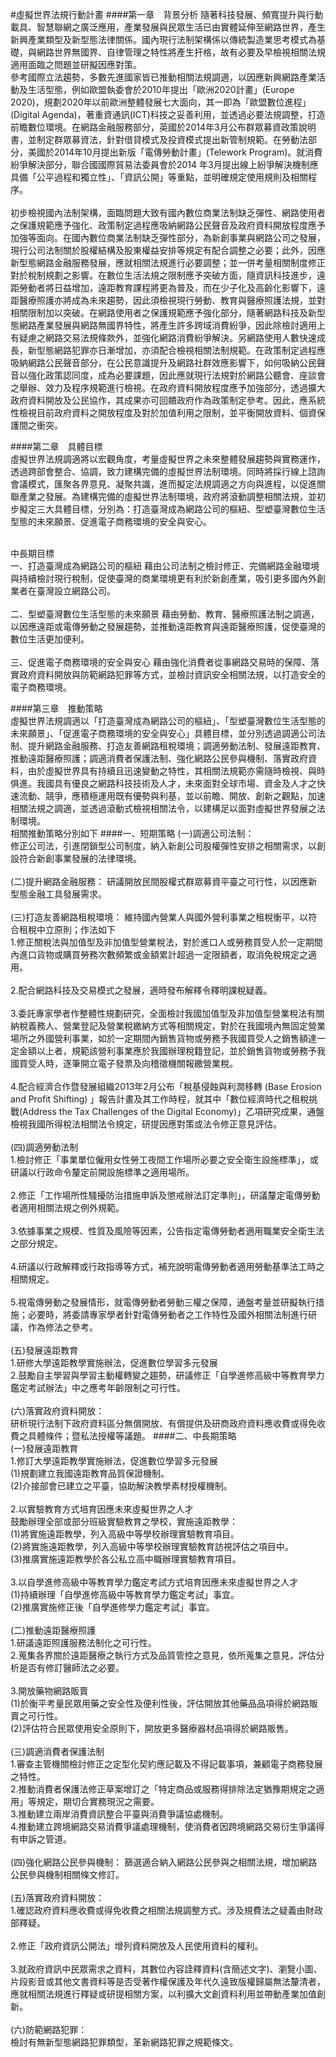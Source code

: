 #虛擬世界法規行動計畫
####第一章　背景分析
隨著科技發展、頻寬提升與行動載具、智慧聯網之廣泛應用，產業發展與民眾生活已由實體延伸至網路世界，產生新興產業類型及新型態法律關係。國內現行法制架構係以傳統製造業思考模式為基礎，與網路世界無國界、自律管理之特性將產生扞格，故有必要及早檢視相關法規適用面臨之問題並研擬因應對策。
<br>參考國際立法趨勢，多數先進國家皆已推動相關法規調適，以因應新興網路產業活動及生活型態，例如歐盟執委會於2010年提出「歐洲2020計畫」(Europe 2020)，規劃2020年以前歐洲整體發展七大面向，其一即為「歐盟數位進程」(Digital Agenda)，著重資通訊(ICT)科技之妥善利用，並透過必要法規調整，打造前瞻數位環境。在網路金融服務部分，英國於2014年3月公布群眾募資政策說明書，並制定群眾募資法，針對借貸模式及投資模式提出新管制規範。在勞動法部分，美國於2014年10月提出新版「電傳勞動計畫」(Telework Program)。就消費紛爭解決部分，聯合國國際貿易法委員會於2014 年3月提出線上紛爭解決機制應具備「公平過程和獨立性」、「資訊公開」等重點，並明確規定使用規則及相關程序。<br>
<br>初步檢視國內法制架構，面臨問題大致有國內數位商業法制缺乏彈性、網路使用者之保護規範應予強化、政策制定過程應吸納網路公民聲音及政府資料開放程度應予加強等面向。在國內數位商業法制缺乏彈性部分，為新創事業與網路公司之發展，現行公司法制關於股權結構及股東權益安排等規定有配合調整之必要；此外，因應新型態網路金融服務發展，應就相關法規進行必要調整；並一併考量相關制度修正對於稅制規劃之影響。在數位生活法規之限制應予突破方面，隨資訊科技進步，遠距勞動者將日益增加，遠距教育課程將更為普及，而在少子化及高齡化影響下，遠距醫療照護亦將成為未來趨勢，因此須檢視現行勞動、教育與醫療照護法規，並對相關限制加以突破。在網路使用者之保護規範應予強化部分，隨著網路科技及新型態網路產業發展與網路無國界特性，將產生許多跨域消費紛爭，因此除檢討適用上有疑慮之網路交易法規條款外，並強化網路消費紛爭解決。另網路使用人數快速成長，新型態網路犯罪亦日漸增加，亦須配合檢視相關法制規範。在政策制定過程應吸納網路公民聲音部分，在公民意識提升及網路社群效應影響下，如何吸納公民聲音以強化政策認同度，成為必要課題，因此應就現行法規對於網路公聽會、座談會之舉辦、效力及程序規範進行檢視。在政府資料開放程度應予加強部分，透過擴大政府資料開放及公民協作，其成果亦可回饋政府作為政策制定參考。因此，應系統性檢視目前政府資料之開放程度及對於加值利用之限制，並平衡開放資料、個資保護間之衝突。

####第二章　具體目標
<br>虛擬世界法規調適將以宏觀角度，考量虛擬世界之未來整體發展趨勢與實務運作，透過跨部會整合、協調，致力建構完備的虛擬世界法制環境。同時將採行線上諮詢會議模式，匯聚各界意見、凝聚共識，進而擬定法規調適之方向與進程，以促進關聯產業之發展。為建構完備的虛擬世界法制環境，政府將滾動調整相關法規，並初步擬定三大具體目標，分別為：打造臺灣成為網路公司的樞紐、型塑臺灣數位生活型態的未來願景、促進電子商務環境的安全與安心。

<br>中長期目標
<br>一、打造臺灣成為網路公司的樞紐
藉由公司法制之檢討修正、完備網路金融環境與持續檢討現行稅制，促使臺灣的商業環境更有利於新創產業，吸引更多國內外創業者在臺灣設立網路公司。<br>
<br>二、型塑臺灣數位生活型態的未來願景
藉由勞動、教育、醫療照護法制之調適，以因應遠距或電傳勞動之發展趨勢，並推動遠距教育與遠距醫療照護，促使臺灣的數位生活更加便利。<br>
<br>三、促進電子商務環境的安全與安心
藉由強化消費者從事網路交易時的保障、落實政府資料開放與防範網路犯罪等方式，並檢討資訊安全相關法規，以打造安全的電子商務環境。<br>

####第三章　推動策略
<br>虛擬世界法規調適以「打造臺灣成為網路公司的樞紐」、「型塑臺灣數位生活型態的未來願景」、「促進電子商務環境的安全與安心」具體目標，並分別透過調適公司法制、提升網路金融服務、打造友善網路租稅環境；調適勞動法制、發展遠距教育、推動遠距醫療照護；調適消費者保護法制、強化網路公民參與機制、落實政府資料，由於虛擬世界具有持續且迅速變動之特性，其相關法規範亦需隨時檢視、與時俱進。我國具有優良之網路科技技術及人才，未來面對全球市場、資金及人才之快速流動、競爭，應積極運用既有優勢與利基，並以前瞻、開放、創新之觀點，加速相關法規之調適，並透過滾動式檢視相關法令，以建構足以面對虛擬世界發展之法制環境。
<br>相關推動策略分別如下
####一、短期策略
(一)調適公司法制：
<br>修正公司法，引進閉鎖型公司制度，納入新創公司股權彈性安排之相關需求，以創設符合新創事業發展的法律環境。<br>
<br>(二)提升網路金融服務：
研議開放民間股權式群眾募資平臺之可行性，以因應新型態金融工具發展需求。<br>
<br>(三)打造友善網路租稅環境：
維持國內營業人與國外營利事業之租稅衡平，以符合租稅中立原則；作法如下
<br>1.修正關稅法與加值型及非加值型營業稅法，對於進口人或勞務買受人於一定期間內進口貨物或購買勞務次數頻繁或金額累計超過一定限額者，取消免稅規定之適用。<br>
<br>2.配合網路科技及交易模式之發展，適時發布解釋令釋明課稅疑義。<br>
<br>3.委託專家學者作整體性規劃研究，全面檢討我國加值型及非加值型營業稅法有關納稅義務人、營業登記及營業稅繳納方式等相關規定，對於在我國境內無固定營業場所之外國營利事業，如於一定期間內銷售貨物或勞務予我國買受人之銷售額達一定金額以上者，規範該營利事業應於我國辦理稅籍登記，並於銷售貨物或勞務予我國買受人時，逐筆開立電子發票及向稽徵機關報繳營業稅。<br>
<br>4.配合經濟合作暨發展組織2013年2月公布「稅基侵蝕與利潤移轉 (Base Erosion and Profit Shifting) 」報告計畫及其工作時程，就其中「數位經濟時代之租稅挑戰(Address the Tax Challenges of the Digital Economy)」乙項研究成果，通盤檢視我國所得稅法相關法令規定，研提因應對策或法令修正意見評估。<br>
<br>(四)調適勞動法制
<br>1.檢討修正「事業單位僱用女性勞工夜間工作場所必要之安全衛生設施標準」，或研議以行政命令釐定前開設施標準之適用場所。<br>
<br>2.修正「工作場所性騷擾防治措施申訴及懲戒辦法訂定準則」，研議釐定電傳勞動者適用相關法規之例外規範。<br>
<br>3.依據事業之規模、性質及風險等因素，公告指定電傳勞動者適用職業安全衛生法之部分規定。<br>
<br>4.研議以行政解釋或行政指導等方式，補充說明電傳勞動者適用勞動基準法工時之相關規定。<br>
<br>5.視電傳勞動之發展情形，就電傳勞動者勞動三權之保障，通盤考量並研擬執行措施；必要時，將委請專家學者針對電傳勞動者之工作特性及國外相關法制進行研議，作為修法之參考。<br>
<br>(五)發展遠距教育
<br>1.研修大學遠距教學實施辦法，促進數位學習多元發展
<br>2.鼓勵自主學習與學習主動權轉變之趨勢，研議修正「自學進修高級中等教育學力鑑定考試辦法」中之應考年齡限制之可行性。<br>
<br>(六)落實政府資料開放：
<br>研析現行法制下政府資料區分無償開放、有償提供及研商政府資料應收費或得免收費之具體條件；暨私法授權等議題。
####二、中長期策略
<br>(一)發展遠距教育
<br>1.修訂大學遠距教學實施辦法，促進數位學習多元發展
<br>(1)規劃建立我國遠距教育品質保證機制。
<br>(2)介接部會已建立之平臺，協助解決教學素材授權機制。<br>
<br>2.以實驗教育方式培育因應未來虛擬世界之人才
<br>鼓勵辦理全部或部分班級實驗教育之學校，實施遠距教學：
<br>(1)將實施遠距教學，列入高級中等學校辦理實驗教育項目。
<br>(2)將實施遠距教學，列入高級中等學校辦理實驗教育訪視評估之項目中。
<br>(3)推廣實施遠距教學於各公私立高中職辦理實驗教育項目。<br>
<br>3.以自學進修高級中等教育學力鑑定考試方式培育因應未來虛擬世界之人才<br>
(1)持續辦理「自學進修高級中等教育學力鑑定考試」事宜。
<br>(2)推廣實施修正後「自學進修學力鑑定考試」事宜。<br>
<br>(二)推動遠距醫療照護
<br>1.研議遠距照護服務法制化之可行性。
<br>2.蒐集各界關於遠距醫療之執行方式及品質管控之意見，依所蒐集之意見，評估分析是否有修訂醫師法之必要。<br>
<br>3.開放藥物網路販賣
<br>(1)於衡平考量民眾用藥之安全性及便利性後，評估開放其他藥品品項得於網路販賣之可行性。
<br>(2)評估符合民眾使用安全原則下，開放更多醫療器材品項得於網路販售。<br>
<br>(三)調適消費者保護法制<br>
1.審查主管機關檢討修正之定型化契約應記載及不得記載事項，兼顧電子商務發展之特性。<br>
2.推動消費者保護法修正草案增訂之「特定商品或服務得排除法定猶豫期規定之適用」等規定，期切合實務現況之需要。<br>
3.推動建立兩岸消費資訊整合平臺與消費爭議協處機制。<br>
4.推動建立跨境網路交易消費爭議處理機制，使消費者因跨境網路交易衍生爭議得有申訴之管道。<br>
<br>(四)強化網路公民參與機制：
篩選適合納入網路公民參與之相關法規，增加網路公民參與機制相關條文修訂。<br>
<br>(五)落實政府資料開放：
<br>1.確認政府資料應收費或得免收費之相關法規調整方式。涉及規費法之疑義由財政部釋疑。<br>
<br>2.修正「政府資訊公開法」增列資料開放及人民使用資料的權利。<br>
<br>3.就政府資訊中民眾需求之資料，其數位內容詮釋資料(含簡述文字)、瀏覽小圖、片段影音或其他文書資料等是否受著作權保護及年代久遠致版權歸屬無法釐清者，應就相關法規進行釋疑或研提相關方案，以利擴大文創資料利用並帶動產業加值創新。<br>
<br>(六)防範網路犯罪：
<br>檢討有無新型態網路犯罪類型，革新網路犯罪之規範條文。<br>